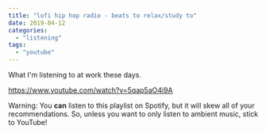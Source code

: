 ```yaml
---
title: "lofi hip hop radio - beats to relax/study to"
date: 2019-04-12
categories: 
  - "listening"
tags: 
  - "youtube"
---
```


What I'm listening to at work these days.

https://www.youtube.com/watch?v=5qap5aO4i9A

Warning: You **can** listen to this playlist on Spotify, but it will skew all of your recommendations. So, unless you want to only listen to ambient music, stick to YouTube!
